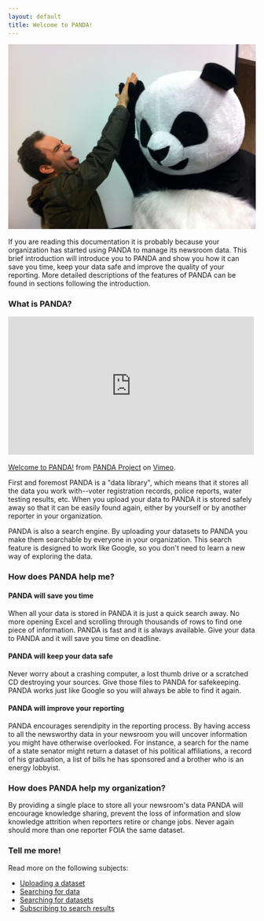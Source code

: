 ```yaml
---
layout: default 
title: Welcome to PANDA!
---
```


![High five!](/images/high-five.jpg)

If you are reading this documentation it is probably because your organization has started using PANDA to manage its newsroom data. This brief introduction will introduce you to PANDA and show you how it can save you time, keep your data safe and improve the quality of your reporting. More detailed descriptions of the features of PANDA can be found in sections following the introduction.

### What is PANDA?

<iframe src="http://player.vimeo.com/video/47684166" width="500" height="281" frameborder="0" webkitAllowFullScreen mozallowfullscreen allowFullScreen></iframe> <p><a href="http://vimeo.com/47684166">Welcome to PANDA!</a> from <a href="http://vimeo.com/pandaproject">PANDA Project</a> on <a href="http://vimeo.com">Vimeo</a>.</p>

First and foremost PANDA is a "data library", which means that it stores all the data you work with--voter registration records, police reports, water testing results, etc. When you upload your data to PANDA it is stored safely away so that it can be easily found again, either by yourself or by another reporter in your organization.

PANDA is also a search engine. By uploading your datasets to PANDA you make them searchable by everyone in your organization. This search feature is designed to work like Google, so you don't need to learn a new way of exploring the data.

### How does PANDA help me?

#### PANDA will save you time

When all your data is stored in PANDA it is just a quick search away. No more opening Excel and scrolling through thousands of rows to find one piece of information. PANDA is fast and it is always available. Give your data to PANDA and it will save you time on deadline.

#### PANDA will keep your data safe

Never worry about a crashing computer, a lost thumb drive or a scratched CD destroying your sources. Give those files to PANDA for safekeeping. PANDA works just like Google so you will always be able to find it again. 

#### PANDA will improve your reporting

PANDA encourages serendipity in the reporting process. By having access to all the newsworthy data in your newsroom you will uncover information you might have otherwise overlooked. For instance, a search for the name of a state senator might return a dataset of his political affiliations, a record of his graduation, a list of bills he has sponsored and a brother who is an energy lobbyist.

### How does PANDA help my organization?

By providing a single place to store all your newsroom's data PANDA will encourage knowledge sharing, prevent the loss of information and slow knowledge attrition when reporters retire or change jobs. Never again should more than one reporter FOIA the same dataset.

### Tell me more!

Read more on the following subjects:

* [Uploading a dataset](/docs/uploading.html)
* [Searching for data](/docs/searching-data.html)
* [Searching for datasets](/docs/searching-datasets.html)
* [Subscribing to search results](/docs/search-subscriptions.html)

